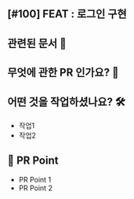 ## [#100] FEAT : 로그인 구현

## 관련된 문서 📄

## 무엇에 관한 PR 인가요? 🙋

## 어떤 것을 작업하셨나요? 🛠
- 작업1
- 작업2

## 🌱 PR Point
- PR Point 1
- PR Point 2
